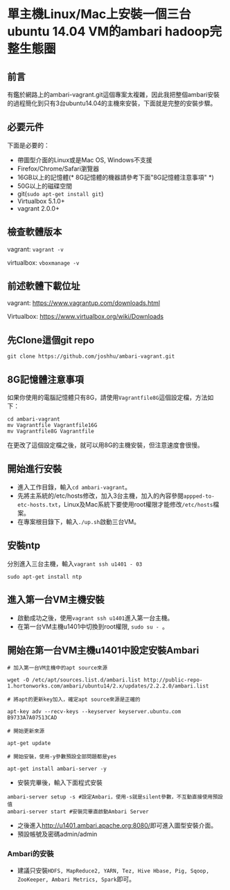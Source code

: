# 單主機Linux/Mac上安裝一個三台ubuntu 14.04 VM的ambari hadoop完整生態圈
## 前言
有鑑於網路上的ambari-vagrant.git這個專案太複雜，因此我把整個ambari安裝的過程簡化到只有3台ubuntu14.04的主機來安裝，下面就是完整的安裝步驟。

## 必要元件

下面是必要的：

* 帶圖型介面的Linux或是Mac OS, Windows不支援
* Firefox/Chrome/Safari瀏覽器 
* 16GB以上的記憶體(* 8G記憶體的機器請參考下面"8G記憶體注意事項" *)
* 50G以上的磁碟空間
* git(`sudo apt-get install git`)
* Virtualbox 5.1.0+
* vagrant 2.0.0+

## 檢查軟體版本

vagrant: `vagrant -v`

virtualbox: `vboxmanage -v`

## 前述軟體下載位址
vagrant: <https://www.vagrantup.com/downloads.html>

Virtualbox: <https://www.virtualbox.org/wiki/Downloads>

## 先Clone這個git repo

 `git clone https://github.com/joshhu/ambari-vagrant.git`

## 8G記憶體注意事項

如果你使用的電腦記憶體只有8G，請使用`Vagrantfile8G`這個設定檔，方法如下：

```
cd ambari-vagrant
mv Vagrantfile Vagrantfile16G
mv Vagrantfile8G Vagrantfile
```
在更改了這個設定檔之後，就可以用8G的主機安裝，但注意速度會很慢。

## 開始進行安裝

* 進入工作目錄，輸入`cd ambari-vagrant`。
* 先將主系統的/etc/hosts修改，加入3台主機，加入的內容參閱```appped-to-etc-hosts.txt```，Linux及Mac系統下要使用root權限才能修改`/etc/hosts`檔案。
* 在專案根目錄下，輸入`./up.sh`啟動三台VM。

## 安裝ntp

分別進入三台主機，輸入`vagrant ssh u1401 - 03`
```
sudo apt-get install ntp
```

## 進入第一台VM主機安裝

* 啟動成功之後，使用`vagrant ssh u1401`進入第一台主機。
* 在第一台VM主機u1401中切換到root權限, `sudo su - `。

## 開始在第一台VM主機u1401中設定安裝Ambari

```ssh
# 加入第一台VM主機中的apt source來源

wget -O /etc/apt/sources.list.d/ambari.list http://public-repo-1.hortonworks.com/ambari/ubuntu14/2.x/updates/2.2.2.0/ambari.list

# 將apt的更新key加入，確定apt source來源是正確的

apt-key adv --recv-keys --keyserver keyserver.ubuntu.com B9733A7A07513CAD

# 開始更新來源

apt-get update

# 開始安裝，使用-y參數預設全部問題都是yes

apt-get install ambari-server -y
```

* 安裝完畢後，輸入下面程式安裝
```
ambari-server setup -s #設定Ambari，使用-s就是silent參數，不互動直接使用預設值
ambari-server start #安裝完畢直啟動Ambari Server
```

* 之後進入<http://u1401.ambari.apache.org:8080/>即可進入圖型安裝介面。
* 預設帳號及密碼admin/admin

### Ambari的安裝

* 建議只安裝```HDFS, MapReduce2, YARN, Tez, Hive Hbase, Pig, Sqoop, ZooKeeper, Ambari Metrics, Spark```即可。
